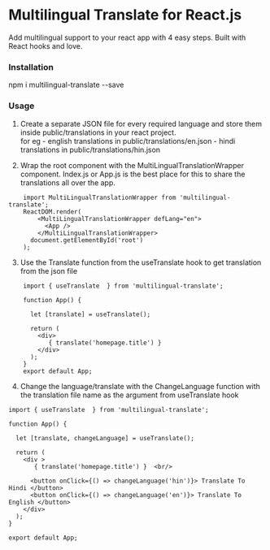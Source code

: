 # Multilingual Translate for React.js
Add multilingual support to your react app with 4 easy steps. Built with React hooks and love.

### Installation
npm i multilingual-translate --save

### Usage
1. Create a separate JSON file for every required language and store them inside public/translations in your react project.  
for eg 
        - english translations in public/translations/en.json
        - hindi translations in public/translations/hin.json   

2. Wrap the root component with the MultiLingualTranslationWrapper component. Index.js or App.js is the best place for this to share the translations all over the app.
```
    import MultiLingualTranslationWrapper from 'multilingual-translate';
    ReactDOM.render(
        <MultiLingualTranslationWrapper defLang="en">
          <App />
        </MultiLingualTranslationWrapper>
      document.getElementById('root')
    );
```

3. Use the Translate function from the useTranslate hook to get translation from the json file
```
    import { useTranslate  } from 'multilingual-translate';
    
    function App() {
    
      let [translate] = useTranslate();
    
      return (
        <div>
           { translate('homepage.title') } 
        </div>
      );
    }
    export default App;
```

4. Change the language/translate with the ChangeLanguage function with the translation file name as the argument from  useTranslate hook

```
import { useTranslate  } from 'multilingual-translate';

function App() {

  let [translate, changeLanguage] = useTranslate();

  return (
    <div >
       { translate('homepage.title') }  <br/>

      <button onClick={() => changeLanguage('hin')}> Translate To Hindi </button>
      <button onClick={() => changeLanguage('en')}> Translate To English </button>
    </div>
  );
}

export default App;
```



